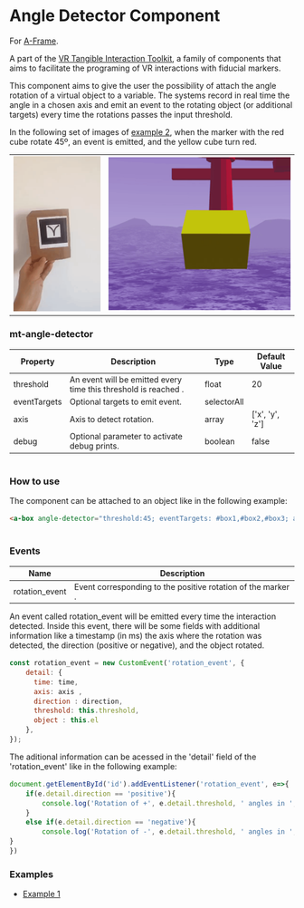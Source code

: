 # Angle Detector Component
For [A-Frame](https://aframe.io).

A part of the [VR Tangible Interaction Toolkit](../), a family of components that aims to facilitate the programing of VR interactions with fiducial markers.

This component aims to give the user the possibility of attach the angle rotation of a virtual object to a variable. The systems record in real time the angle in a chosen axis and emit an event to the rotating object (or additional targets) every time the rotations passes the input threshold.

In the following set of images of [example 2](examples/example2.html), when the marker with the red cube rotate 45º, an event is emitted, and the yellow cube turn red.

|||
|------------|-------------|
| ![](images/rotate.gif) | ![](images/rotate_vr.gif)  | 



### mt-angle-detector
| Property | Description | Type | Default Value |
| -------- | ----------------- | ---- |------------- |
| threshold | An event will be emitted every time this threshold is reached . | float | 20    |
| eventTargets | Optional targets to emit event. | selectorAll |  |
| axis | Axis to detect rotation. | array | ['x', 'y', 'z'] |
| debug | Optional parameter to activate debug prints. | boolean  |false |

#
### How to use
The component can be attached to an object like in the following example:
```html
<a-box angle-detector="threshold:45; eventTargets: #box1,#box2,#box3; axis:y; debug: True" ></a-box>
```

#
### Events

| Name | Description |
| -------- | ----------------- |
| rotation_event| Event corresponding to the positive rotation of the marker . |

An event called rotation_event will be emitted every time the interaction detected. Inside this event, there will be some fields with additional information like a timestamp (in ms) the axis where the rotation was detected, the direction (positive or negative), and the object rotated.
```js
const rotation_event = new CustomEvent('rotation_event', {
    detail: {
      time: time,
      axis: axis ,
      direction : direction,
      threshold: this.threshold,
      object : this.el
    },
});
```

The aditional information can be acessed in the 'detail' field of the 'rotation_event' like in the following example:
```js
document.getElementById('id').addEventListener('rotation_event', e=>{
    if(e.detail.direction == 'positive'){
        console.log('Rotation of +', e.detail.threshold, ' angles in ', e.detail.axis, ' axis.')
    }   
    else if(e.detail.direction == 'negative'){
        console.log('Rotation of -', e.detail.threshold, ' angles in ', e.detail.axis, ' axis.')    
}
})
```



### Examples

* [Example 1](examples/example1.html)